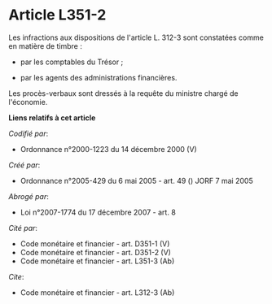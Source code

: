 # Article L351-2

Les infractions aux dispositions de l'article L. 312-3 sont constatées comme en matière de timbre :

- par les comptables du Trésor ;

- par les agents des administrations financières. 

Les procès-verbaux sont dressés à la requête du ministre chargé de l'économie.

**Liens relatifs à cet article**

_Codifié par_:

  - Ordonnance n°2000-1223 du 14 décembre 2000 (V)

_Créé par_:

  - Ordonnance n°2005-429 du 6 mai 2005 - art. 49 () JORF 7 mai 2005

_Abrogé par_:

  - Loi n°2007-1774 du 17 décembre 2007 - art. 8

_Cité par_:

  - Code monétaire et financier - art. D351-1 (V)
  - Code monétaire et financier - art. D351-2 (V)
  - Code monétaire et financier - art. L351-3 (Ab)

_Cite_:

  - Code monétaire et financier - art. L312-3 (Ab)
